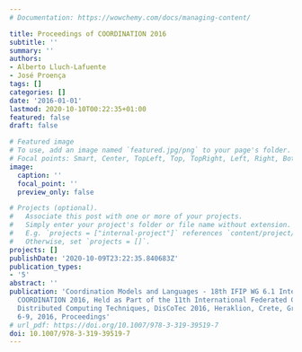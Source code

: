 ```yaml
---
# Documentation: https://wowchemy.com/docs/managing-content/

title: Proceedings of COORDINATION 2016
subtitle: ''
summary: ''
authors:
- Alberto Lluch-Lafuente
- José Proença
tags: []
categories: []
date: '2016-01-01'
lastmod: 2020-10-10T00:22:35+01:00
featured: false
draft: false

# Featured image
# To use, add an image named `featured.jpg/png` to your page's folder.
# Focal points: Smart, Center, TopLeft, Top, TopRight, Left, Right, BottomLeft, Bottom, BottomRight.
image:
  caption: ''
  focal_point: ''
  preview_only: false

# Projects (optional).
#   Associate this post with one or more of your projects.
#   Simply enter your project's folder or file name without extension.
#   E.g. `projects = ["internal-project"]` references `content/project/deep-learning/index.md`.
#   Otherwise, set `projects = []`.
projects: []
publishDate: '2020-10-09T23:22:35.840683Z'
publication_types:
- '5'
abstract: ''
publication: 'Coordination Models and Languages - 18th IFIP WG 6.1 International Conference,
  COORDINATION 2016, Held as Part of the 11th International Federated Conference on
  Distributed Computing Techniques, DisCoTec 2016, Heraklion, Crete, Greece, June
  6-9, 2016, Proceedings'
# url_pdf: https://doi.org/10.1007/978-3-319-39519-7
doi: 10.1007/978-3-319-39519-7
---
```


